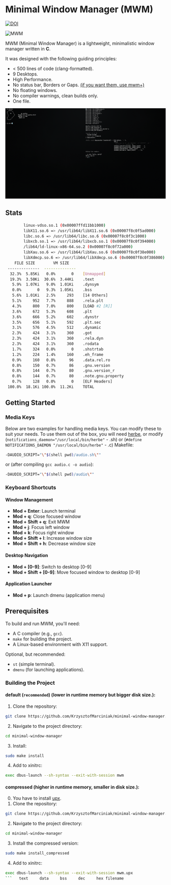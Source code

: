 # Minimal Window Manager (MWM)


[![DOI](https://zenodo.org/badge/DOI/10.5281/zenodo.15824542.svg)](https://doi.org/10.5281/zenodo.15824542)


<img src="https://github.com/user-attachments/assets/b6e484eb-5b16-4d88-b6f6-e14f968e2d1d" alt="MWM" width="250" height="250">

MWM (Minimal Window Manager) is a lightweight, minimalistic window manager written in **C**.
 
It was designed with the following guiding principles:
* < 500 lines of code (clang-formatted).
* 9 Desktops.
* High Performance.
* No status bar, Borders or Gaps. [(if you want them, use mwm+)](https://github.com/KrzysztofMarciniak/minimal-window-manager-plus)
* No floating windows.
* No compiler warnings, clean builds only.
* One file.

![screenshot](screenshot.png)
## Stats

```bash
        linux-vdso.so.1 (0x00007ffd11bb1000)
        libX11.so.6 => /usr/lib64/libX11.so.6 (0x00007f8c0f5ad000)
        libc.so.6 => /usr/lib64/libc.so.6 (0x00007f8c0f3c1000)
        libxcb.so.1 => /usr/lib64/libxcb.so.1 (0x00007f8c0f394000)
        /lib64/ld-linux-x86-64.so.2 (0x00007f8c0f72a000)
        libXau.so.6 => /usr/lib64/libXau.so.6 (0x00007f8c0f38e000)
        libXdmcp.so.6 => /usr/lib64/libXdmcp.so.6 (0x00007f8c0f386000)
    FILE SIZE        VM SIZE
 --------------  --------------
  32.3%  5.85Ki   0.0%       0    [Unmapped]
  19.3%  3.50Ki  30.6%  3.44Ki    .text
   5.9%  1.07Ki   9.0%  1.01Ki    .dynsym
   0.0%       0   9.3%  1.05Ki    .bss
   5.6%  1.01Ki   2.5%     293    [14 Others]
   5.1%     952   7.7%     888    .rela.plt
   4.3%     800   7.0%     800    [LOAD #2 [R]]
   3.6%     672   5.3%     608    .plt
   3.6%     666   5.2%     602    .dynstr
   3.5%     656   5.1%     592    .plt.sec
   3.1%     576   4.5%     512    .dynamic
   2.3%     424   3.1%     360    .got
   2.3%     424   3.1%     360    .rela.dyn
   2.3%     424   3.1%     360    .rodata
   1.7%     324   0.0%       0    .shstrtab
   1.2%     224   1.4%     160    .eh_frame
   0.9%     160   0.8%      96    .data.rel.ro
   0.8%     150   0.7%      86    .gnu.version
   0.8%     144   0.7%      80    .gnu.version_r
   0.8%     144   0.7%      80    .note.gnu.property
   0.7%     128   0.0%       0    [ELF Headers]
 100.0%  18.1Ki 100.0%  11.2Ki    TOTAL
```

## Getting Started

### Media Keys
Below are two examples for handling media keys. You can modify these to suit your needs. To use them out of the box, you will need [herbe](https://github.com/dudik/herbe), or modify (`notifications_daemon="/usr/local/bin/herbe"` - .sh) or (`#define NOTIFICATIONS_DAEMON "/usr/local/bin/herbe"` - .c)
Makefile:
```bash
-DAUDIO_SCRIPT="\"$(shell pwd)/audio.sh\""
```
or (after compiling `gcc audio.c -o audio`):
```bash
-DAUDIO_SCRIPT="\"$(shell pwd)/audio\""
```

### Keyboard Shortcuts

#### Window Management
- **Mod + Enter**: Launch terminal
- **Mod + q**: Close focused window
- **Mod + Shift + q**: Exit MWM
- **Mod + j**: Focus left window
- **Mod + k**: Focus right window
- **Mod + Shift + l**: Increase window size
- **Mod + Shift + h**: Decrease window size

#### Desktop Navigation
- **Mod + [0-9]**: Switch to desktop [0-9]
- **Mod + Shift + [0-9]**: Move focused window to desktop [0-9]

#### Application Launcher
- **Mod + p**: Launch dmenu (application menu)

## Prerequisites
To build and run MWM, you'll need:
- A C compiler (e.g., `gcc`).
- `make` for building the project.
- A Linux-based environment with X11 support.

Optional, but recommended:
- `st` (simple terminal).
- `dmenu` (for launching applications).

### Building the Project
#### default (`recommended`) (lower in runtime memory but bigger disk size.):
1. Clone the repository:
```bash
git clone https://github.com/KrzysztofMarciniak/minimal-window-manager.git
```
2. Navigate to the project directory: 
```bash
cd minimal-window-manager
```
3. Install:
```bash
sudo make install
```
4. Add to xinitrc:

```bash
exec dbus-launch --sh-syntax --exit-with-session mwm
```
#### compressed (higher in runtime memory, smaller in disk size.):
0. You have to install [upx](https://github.com/upx/upx).
1. Clone the repository:
```bash
git clone https://github.com/KrzysztofMarciniak/minimal-window-manager.git
```
2. Navigate to the project directory: 
```bash
cd minimal-window-manager
```
3. Install the compressed version:
```bash
sudo make install_compressed
```
4. Add to xinitrc:
```bash
exec dbus-launch --sh-syntax --exit-with-session mwm.upx
```   text	   data	    bss	    dec	    hex	filename

